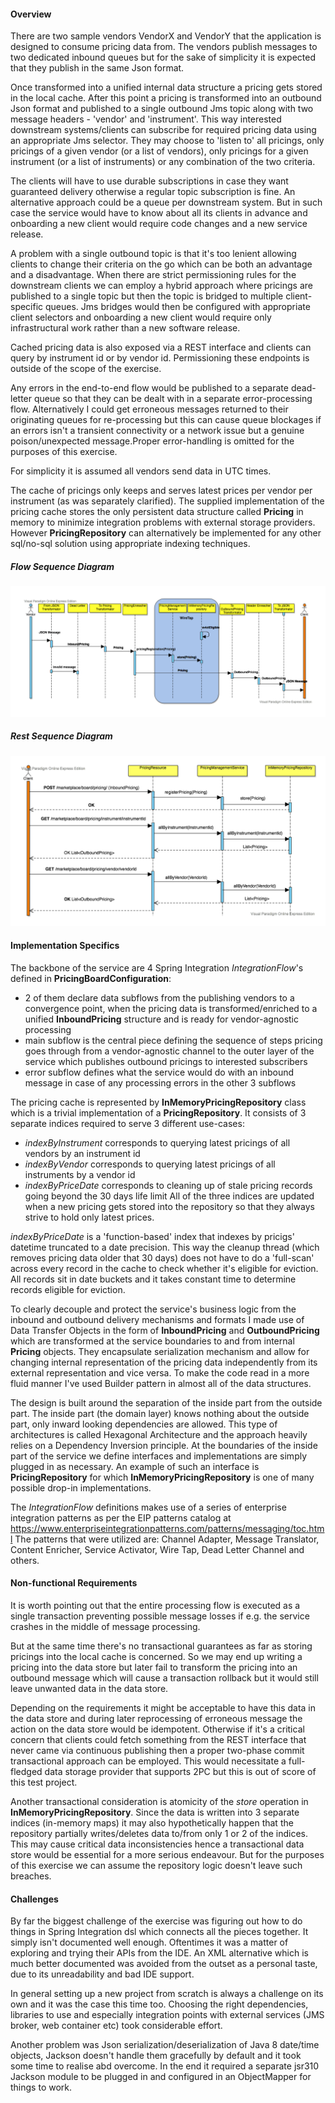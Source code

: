 #### Overview

There are two sample vendors VendorX and VendorY that the application is designed to consume pricing data from. The vendors publish messages to two
dedicated inbound queues but for the sake of simplicity it is expected that they publish in the same Json format.

Once transformed into a unified internal data structure a pricing gets stored in the local cache. After this point a pricing is transformed into an
outbound Json format and published to a single outbound Jms topic along with two message headers - 'vendor' and 'instrument'. This way interested
downstream systems/clients can subscribe for required pricing data using an appropriate Jms selector. They may choose to 'listen to' all pricings,
only pricings of a given vendor (or a list of vendors), only pricings for a given instrument (or a list of instruments) or any combination of the two
criteria.

The clients will have to use durable subscriptions in case they want guaranteed delivery otherwise a regular topic subscription is fine.
An alternative approach could be a queue per downstream system. But in such case the service would have to know about all its clients in advance and
onboarding a new client would require code changes and a new service release.

A problem with a single outbound topic is that it's too lenient allowing clients to change their criteria on the go which can be both an advantage
and a disadvantage. When there are strict permissioning rules for the downstream clients we can employ a hybrid approach where pricings are published
to a single topic but then the topic is bridged to multiple client-specific queues. Jms bridges would then be configured with appropriate client
selectors and onboarding a new client would require only infrastructural work rather than a new software release.

Cached pricing data is also exposed via a REST interface and clients can query by instrument id or by vendor id. Permissioning these endpoints is outside
of the scope of the exercise.

Any errors in the end-to-end flow would be published to a separate dead-letter queue so that they can be dealt with in a separate error-processing flow.
Alternatively I could get erroneous messages returned to their originating queues for re-processing but this can cause queue blockages if an errors isn't
a transient connectivity or a network issue but a genuine poison/unexpected message.Proper error-handling is omitted for the purposes of this exercise.

For simplicity it is assumed all vendors send data in UTC times.

The cache of pricings only keeps and serves latest prices per vendor per instrument (as was separately clarified). The supplied implementation of
the pricing cache stores the only persistent data structure called **Pricing** in memory to minimize integration problems with external storage providers.
However **PricingRepository** can alternatively be implemented for any other sql/no-sql solution using appropriate indexing techniques.

##### Flow Sequence Diagram
![](docs/flow_seq.png)

##### Rest Sequence Diagram
![](docs/rest_seq.png)


#### Implementation Specifics

The backbone of the service are 4 Spring Integration *IntegrationFlow*'s defined in **PricingBoardConfiguration**: 
  * 2 of them declare data subflows from the publishing vendors to a convergence point, when the pricing data is transformed/enriched to a unified **InboundPricing** structure and is ready for vendor-agnostic processing
  * main subflow is the central piece defining the sequence of steps pricing goes through from a vendor-agnostic channel to the outer layer of the service which publishes outbound pricings to interested subscribers
  * error subflow defines what the service would do with an inbound message in case of any processing errors in the other 3 subflows

The pricing cache is represented by **InMemoryPricingRepository** class which is a trivial implementation of a **PricingRepository**. It consists of 3 separate indices required to serve 3 different use-cases:
  * *indexByInstrument* corresponds to querying latest pricings of all vendors by an instrument id
  * *indexByVendor* corresponds to querying latest pricings of all instruments by a vendor id
  * *indexByPriceDate* corresponds to cleaning up of stale pricing records going beyond the 30 days life limit
All of the three indices are updated when a new pricing gets stored into the repository so that they always strive to hold only latest prices.

*indexByPriceDate* is a 'function-based' index that indexes by pricigs' datetime truncated to a date precision. This way the cleanup thread (which removes pricing data older that 30 days) does not have to do a 'full-scan' across every record in the cache to check whether it's eligible for eviction.
All records sit in date buckets and it takes constant time to determine records eligible for eviction.

To clearly decouple and protect the service's business logic from the inbound and outbound delivery mechanisms and formats I made use of Data Transfer Objects in the form of **InboundPricing** and **OutboundPricing** which are transformed at the service boundaries to and from internal **Pricing** objects. They encapsulate serialization mechanism and allow for changing internal representation of the pricing data independently from its external representation and vice versa. To make the code read in a more fluid manner I've used Builder pattern in almost all of the data structures.

The design is built around the separation of the inside part from the outside part. The inside part (the domain layer) knows nothing about the outside part, only inward looking dependencies are allowed. This type of architectures is called Hexagonal Architecture and the approach heavily relies on a Dependency Inversion principle. At the boundaries of the inside part of the service we define interfaces and implementations are simply plugged in as necessary. An example of such an interface is **PricingRepository** for which **InMemoryPricingRepository** is one of many possible drop-in implementations.

The *IntegrationFlow* definitions makes use of a series of enterprise integration patterns as per the EIP patterns catalog at https://www.enterpriseintegrationpatterns.com/patterns/messaging/toc.html
The patterns that were utilized are: Channel Adapter, Message Translator, Content Enricher, Service Activator, Wire Tap, Dead Letter Channel and others.

#### Non-functional Requirements

It is worth pointing out that the entire processing flow is executed as a single transaction preventing possible message losses if e.g. the service crashes in the middle of message processing.

But at the same time there's no transactional guarantees as far as storing pricings into the local cache is concerned. So we may end up writing a pricing into the data store but later fail to transform the pricing into an outbound message which will cause a transaction rollback but it would still leave unwanted data in the data store.

Depending on the requirements it might be acceptable to have this data in the data store and during later reprocessing of erroneous message the action on the data store would be idempotent. Otherwise if it's a critical concern that clients could fetch something from the REST interface that never came via continuous publishing then a proper two-phase commit transactional approach can be employed. This would necessitate a full-fledged data storage provider that supports 2PC but this is out of score of this test project.

Another transactional consideration is atomicity of the *store* operation in **InMemoryPricingRepository**. Since the data is written into 3 separate indices (in-memory maps) it may also hypothetically happen that the repository partially writes/deletes data to/from only 1 or 2 of the indices. This may cause critical data inconsistencies hence a transactional data store would be essential for a more serious endeavour. But for the purposes of this exercise we can assume the repository logic doesn't leave such breaches.

#### Challenges

By far the biggest challenge of the exercise was figuring out how to do things in Spring Integration dsl which connects all the pieces together. It simply isn't documented well enough. Oftentimes it was a matter of exploring and trying their APIs from the IDE.
An XML alternative which is much better documented was avoided from the outset as a personal taste, due to its unreadability and bad IDE support.

In general setting up a new project from scratch is always a challenge on its own and it was the case this time too. Choosing the right dependencies, libraries to use and especially integration points with external services (JMS broker, web container etc) took considerable effort.

Another problem was Json serialization/deserialization of Java 8 date/time objects, Jackson doesn't handle them gracefully by default and it took some time to realise abd overcome. In the end it required a separate jsr310 Jackson module to be plugged in and configured in an ObjectMapper for things to work.